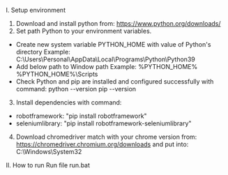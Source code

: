 I. Setup environment
1. Download and install python from: https://www.python.org/downloads/
2. Set path Python to your environment variables.
- Create new system variable PYTHON_HOME with value of Python's directory
    Example:
    C:\Users\Personal\AppData\Local\Programs\Python\Python39
- Add below path to Window path
    Example:
    %PYTHON_HOME%
    %PYTHON_HOME%\Scripts
- Check Python and pip are installed and configured successfully with command:
    python --version
    pip --version
3. Install dependencies with command: 
- robotframework: "pip install robotframework"
- seleniumlibrary: "pip install robotframework-seleniumlibrary"
4. Download chromedriver match with your chrome version from: https://chromedriver.chromium.org/downloads and put into: C:\Windows\System32

II. How to run
Run file run.bat